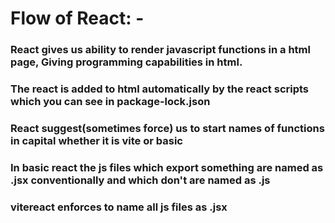 # Flow of React: -
### React gives us ability to render javascript functions in a html page, Giving programming capabilities in html.
### The react is added to html automatically by the react scripts which you can see in package-lock.json
### React suggest(sometimes force) us to start names of functions in capital whether it is vite or basic
### In basic react the js files which export something are named as .jsx conventionally and which don't are named as .js
### vitereact enforces to name all js files as .jsx
